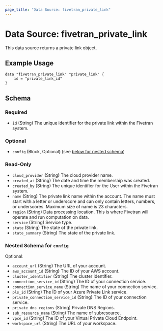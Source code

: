 ```yaml
---
page_title: "Data Source: fivetran_private_link"
---
```


# Data Source: fivetran_private_link

This data source returns a private link object.

## Example Usage

```hcl
data "fivetran_private_link" "private_link" {
    id = "private_link_id"
}
```

<!-- schema generated by tfplugindocs -->
## Schema

### Required

- `id` (String) The unique identifier for the private link within the Fivetran system.

### Optional

- `config` (Block, Optional) (see [below for nested schema](#nestedblock--config))

### Read-Only

- `cloud_provider` (String) The cloud provider name.
- `created_at` (String) The date and time the membership was created.
- `created_by` (String) The unique identifier for the User within the Fivetran system.
- `name` (String) The private link name within the account. The name must start with a letter or underscore and can only contain letters, numbers, or underscores. Maximum size of name is 23 characters.
- `region` (String) Data processing location. This is where Fivetran will operate and run computation on data.
- `service` (String) Service type.
- `state` (String) The state of the private link.
- `state_summary` (String) The state of the private link.

<a id="nestedblock--config"></a>
### Nested Schema for `config`

Optional:

- `account_url` (String) The URL of your account.
- `aws_account_id` (String) The ID of your AWS account.
- `cluster_identifier` (String) The cluster identifier.
- `connection_service_id` (String) The ID of your connection service.
- `connection_service_name` (String) The name of your connection service.
- `pls_id` (String) The ID of your Azure Private Link service.
- `private_connection_service_id` (String) The ID of your connection service.
- `private_dns_regions` (String) Private DNS Regions.
- `sub_resource_name` (String) The name of subresource.
- `vpce_id` (String) The ID of your Virtual Private Cloud Endpoint.
- `workspace_url` (String) The URL of your workspace.